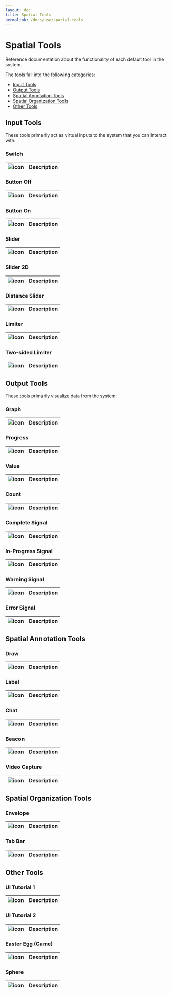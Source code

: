 ```yaml
---
layout: doc
title: Spatial Tools
permalink: /docs/use/spatial-tools
---
```


# Spatial Tools

Reference documentation about the functionality of each default tool in the system.

The tools fall into the following categories:

- [Input Tools](#inputTools)
- [Output Tools](#outputTools)
- [Spatial Annotation Tools](#annotationTools)
- [Spatial Organization Tools](#organizationTools)
- [Other Tools](#otherTools)

<a name="inputTools"></a>
## Input Tools

These tools primarily act as virtual inputs to the system that you can interact with:

### Switch

|![icon](./images/tool-icons/switch.gif)|Description|
|---|---|

### Button Off

|![icon](./images/tool-icons/buttonOff.gif)|Description|
|---|---|

### Button On

|![icon](./images/tool-icons/buttonOn.gif)|Description|
|---|---|

### Slider

|![icon](./images/tool-icons/slider.gif)|Description|
|---|---|

### Slider 2D

|![icon](./images/tool-icons/slider-2d.gif)|Description|
|---|---|

### Distance Slider

|![icon](./images/tool-icons/distance-slider.gif)|Description|
|---|---|

### Limiter

|![icon](./images/tool-icons/limiter.gif)|Description|
|---|---|

### Two-sided Limiter

|![icon](./images/tool-icons/twoSidedLimiter.gif)|Description|
|---|---|

<a name="outputTools"></a>
## Output Tools

These tools primarily visualize data from the system:

### Graph

|![icon](./images/tool-icons/graphUI.gif)|Description|
|---|---|

### Progress

|![icon](./images/tool-icons/progress.gif)|Description|
|---|---|

### Value

|![icon](./images/tool-icons/value.gif)|Description|
|---|---|

### Count

|![icon](./images/tool-icons/count.gif)|Description|
|---|---|

### Complete Signal

|![icon](./images/tool-icons/complete.gif)|Description|
|---|---|

### In-Progress Signal

|![icon](./images/tool-icons/inProgress.gif)|Description|
|---|---|

### Warning Signal

|![icon](./images/tool-icons/warning.gif)|Description|
|---|---|

### Error Signal

|![icon](./images/tool-icons/error.gif)|Description|
|---|---|

<a name="annotationTools"></a>
## Spatial Annotation Tools

### Draw

|![icon](./images/tool-icons/draw.gif)|Description|
|---|---|

### Label

|![icon](./images/tool-icons/label.gif)|Description|
|---|---|

### Chat

|![icon](./images/tool-icons/chat.gif)|Description|
|---|---|

### Beacon

|![icon](./images/tool-icons/pushMe.gif)|Description|
|---|---|

### Video Capture

|![icon](./images/tool-icons/videoCapture.gif)|Description|
|---|---|

<a name="organizationTools"></a>
## Spatial Organization Tools

### Envelope

|![icon](./images/tool-icons/all-frame-envelope.gif)|Description|
|---|---|

### Tab Bar

|![icon](./images/tool-icons/tab-bar.gif)|Description|
|---|---|

<a name="otherTools"></a>
## Other Tools

### UI Tutorial 1

|![icon](./images/tool-icons/uiTutorial.gif)|Description|
|---|---|

### UI Tutorial 2

|![icon](./images/tool-icons/uiTutorial2.gif)|Description|
|---|---|

### Easter Egg (Game)

|![icon](./images/tool-icons/easterEgg.gif)|Description|
|---|---|

### Sphere

|![icon](./images/tool-icons/sphere.gif)|Description|
|---|---|


